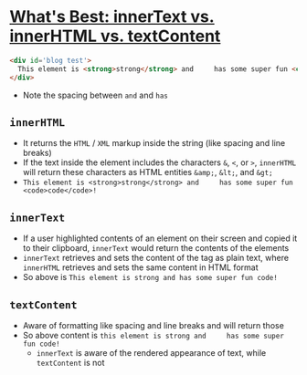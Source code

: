 # [What's Best: innerText vs. innerHTML vs. textContent](https://medium.com/better-programming/whats-best-innertext-vs-innerhtml-vs-textcontent-903ebc43a3fc)

```html
<div id='blog test'>
  This element is <strong>strong</strong> and     has some super fun <code>code</code>!
</div>
```

* Note the spacing between `and` and `has`

## `innerHTML`

* It returns the `HTML` / `XML` markup inside the string (like spacing and line breaks)
* If the text inside the element includes the characters `&`, `<`, or `>`, `innerHTML` will return these characters as HTML entities `&amp;`, `&lt;`, and `&gt;`
* `This element is <strong>strong</strong> and     has some super fun <code>code</code>!`

## `innerText`

* If a user highlighted contents of an element on their screen and copied it to their clipboard, `innerText` would return the contents of the elements
* `innerText` retrieves and sets the content of the tag as plain text, where `innerHTML` retrieves and sets the same content in HTML format
* So above is `This element is strong and has some super fun code!`

## `textContent`

* Aware of formatting like spacing and line breaks and will return those
* So above content is `this element is strong and     has some super fun code!`
  * `innerText` is aware of the rendered appearance of text, while `textContent` is not
